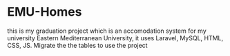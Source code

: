 # EMU-Homes
this is my graduation project which is an accomodation system for my university Eastern Mediterranean University, it uses Laravel, MySQL, HTML, CSS, JS.
Migrate the the tables to use the project

